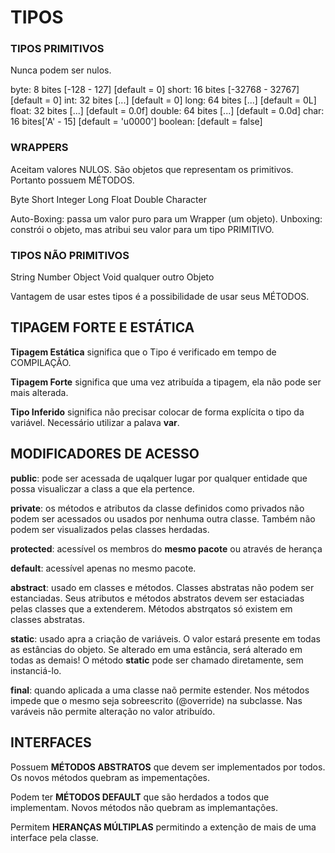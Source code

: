 # TIPOS 

### TIPOS PRIMITIVOS

Nunca podem ser nulos.

byte:    8 bites [-128 - 127]     [default = 0]
short:  16 bites [-32768 - 32767] [default = 0]
int:    32 bites [...]            [default = 0]
long:   64 bites [...]            [default = 0L]
float:  32 bites [...]            [default = 0.0f]
double: 64 bites [...]            [default = 0.0d]
char:   16 bites['A' - 15]        [default = 'u0000']
boolean:                          [default = false]


### WRAPPERS

Aceitam valores NULOS. 
São objetos que representam os primitivos.
Portanto possuem MÉTODOS.

Byte
Short
Integer
Long
Float
Double
Character

Auto-Boxing: passa um valor puro para um Wrapper (um objeto).
Unboxing: constrói o objeto, mas atribui seu valor para um tipo PRIMITIVO.


### TIPOS NÃO PRIMITIVOS

String
Number
Object
Void
qualquer outro Objeto

Vantagem de usar estes tipos é a possibilidade de usar seus MÉTODOS.



## TIPAGEM FORTE E ESTÁTICA

**Tipagem Estática** significa que o Tipo é verificado em tempo de COMPILAÇÃO.

**Tipagem Forte** significa que uma vez atribuída a tipagem, ela não pode ser mais alterada.

**Tipo Inferido** significa não precisar colocar de forma explícita o tipo da variável. Necessário utilizar a palava **var**.



## MODIFICADORES DE ACESSO

**public**: pode ser acessada de uqalquer lugar por qualquer entidade que possa visualiczar a class a que ela pertence.

**private**: os métodos e atributos da classe definidos como privados não podem ser acessados ou usados por nenhuma outra classe. Também não podem ser visualizados pelas classes herdadas.

**protected**: acessível os membros do __mesmo pacote__ ou através de herança

**default**: acessível apenas no mesmo pacote.


**abstract**: usado em classes e métodos. Classes abstratas não podem ser estanciadas. Seus atributos e métodos abstratos devem ser estaciadas pelas classes que a extenderem. Métodos abstrqatos só existem em classes abstratas.

**static**: usado apra a criação de variáveis. O valor estará presente em todas as estâncias do objeto. Se alterado em uma estância, será alterado em todas as demais! O método __static__ pode ser chamado diretamente, sem instanciá-lo.

**final**: quando aplicada a uma classe naõ permite estender. Nos métodos impede que o mesmo seja sobreescrito (@override) na subclasse. Nas varáveis não permite alteração no valor atribuído.



## INTERFACES

Possuem __MÉTODOS ABSTRATOS__ que devem ser implementados por todos. Os novos métodos quebram as impementações.

Podem ter __MÉTODOS DEFAULT__ que são herdados a todos que implementam. Novos métodos não quebram as implemantações.

Permitem __HERANÇAS MÚLTIPLAS__  permitindo a extenção de mais de uma interface pela classe.

